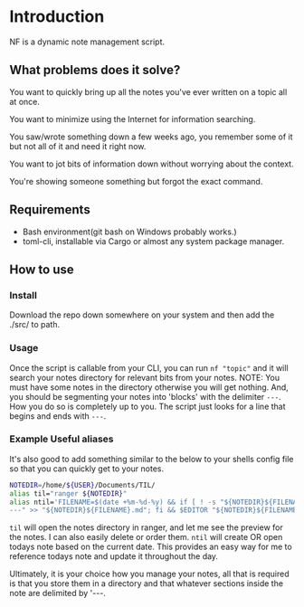 # Introduction

NF is a dynamic note management script.  

## What problems does it solve?

You want to quickly bring up all the notes you've ever written on a topic all at once.

You want to minimize using the Internet for information searching.

You saw/wrote something down a few weeks ago, you remember some of it but not all of it and need it right now.

You want to jot bits of information down without worrying about the context.

You're showing someone something but forgot the exact command.

## Requirements 

- Bash environment(git bash on Windows probably works.)
- toml-cli, installable via Cargo or almost any system package manager.  

## How to use 

### Install 

Download the repo down somewhere on your system and then add the ./src/ to path.

### Usage 

Once the script is callable from your CLI, you can run `nf "topic"` and it will search your notes directory for relevant bits from your notes.
NOTE: You must have some notes in the directory otherwise you will get nothing.  And, you should be segmenting your notes into 'blocks' with the delimiter `---`.  How you do so is completely up to you.  The script just looks for a line that begins and ends with `---`.

### Example Useful aliases

It's also good to add something similar to the below to your shells config file so that you can quickly get to your notes.

``` bash
NOTEDIR=/home/${USER}/Documents/TIL/
alias til="ranger ${NOTEDIR}"
alias ntil='FILENAME=$(date +%m-%d-%y) && if [ ! -s "${NOTEDIR}${FILENAME}.md" ]; then echo "${FILENAME}:
---" >> "${NOTEDIR}${FILENAME}.md"; fi && $EDITOR "${NOTEDIR}${FILENAME}.md"'

```

`til` will open the notes directory in ranger, and let me see the preview for the notes.  I can also easily delete or order them.
`ntil` will create OR open todays note based on the current date.  This provides an easy way for me to reference todays note and update it throughout the day.

Ultimately, it is your choice how you manage your notes, all that is required is that you store them in a directory and that whatever sections inside the note are delimited by '---.



